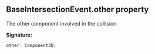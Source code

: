 
## BaseIntersectionEvent.other property

The other component involved in the collision

**Signature:**

```typescript
other: Component3D;
```
